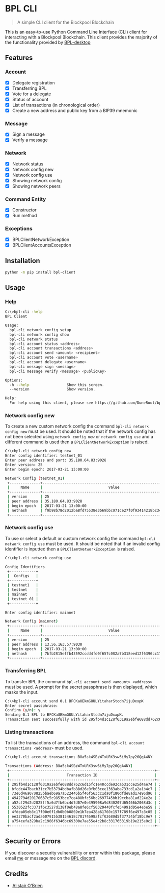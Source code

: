 # BPL CLI

> A simple CLI client for the Blockpool Blockchain

This is an easy-to-use Python Command Line Interface (CLI) client for interacting with a Blockpool Blockchain. This client provides the majority of the functionality provided by [BPL-desktop](https://github.com/blockpool-io/BPL-desktop)

## Features

### Account
- [x] Delegate registration
- [x] Transferring BPL
- [x] Vote for a delegate
- [x] Status of account
- [x] List of transactions (in chronological order)
- [x] Create a new address and public key from a BIP39 mnemonic

### Message
- [x] Sign a message
- [x] Verify a message

### Network
- [x] Network status
- [x] Network config new
- [x] Network config use
- [x] Showing network config
- [x] Showing network peers

### Command Entity
- [x] Constructor
- [x] Run method

### Exceptions
- [x] BPLClientNetworkException
- [x] BPLClientAccountsException

## Installation

```sh
python -m pip install bpl-client
```

## Usage

### Help

```sh
C:\>bpl-cli -help
BPL Client

Usage:
  bpl-cli network config setup
  bpl-cli network config show
  bpl-cli network status
  bpl-cli account status <address>
  bpl-cli account transactions <address>
  bpl-cli account send <amount> <recipient>
  bpl-cli account vote <username>
  bpl-cli account delegate <username>
  bpl-cli message sign <message>
  bpl-cli message verify <message> <publicKey>

Options:
  -h --help                 Show this screen.
  --version                 Show version.

Help:
  For help using this client, please see https://github.com/DuneRoot/bpl-cli
```

### Network config new

To create a new custom network config the command ``bpl-cli network config new`` must be used. It should be noted that if the network config has not been selected using `network config new` or `network config use` and a different command is used then a ``BPLClientNetworkException`` is raised.

```sh
C:\>bpl-cli network config new
Enter config identifier: testnet_01
Enter peer address and port: 35.180.64.83:9028
Enter version: 25
Enter begin epoch: 2017-03-21 13:00:00

Network Config (testnet_01)
 +--------------+------------------------------------------------------------------+
 |     Name     |                              Value                               |
 +--------------+------------------------------------------------------------------+
 | version      | 25                                                               |
 | peer address | 35.180.64.83:9028                                                |
 | begin epoch  | 2017-03-21 13:00:00                                              |
 | nethash      | f9b98b78d2012ba8fd75538e3569bbc071ce27f0f93414218bc34bc72bdeb3db |
 +--------------+------------------------------------------------------------------+

 ```

### Network config use

To use or select a default or custom network config the command ``bpl-cli network config use`` must be used. It should be noted that if an invalid config identifier is inputted then a `BPLClientNetworkException` is raised.

```sh
C:\>bpl-cli network config use

Config Identifiers
 +------------+
 |  Configs   |
 +------------+
 | testnet1   |
 | testnet    |
 | mainnet    |
 | testnet_01 |
 +------------+

Enter config identifier: mainnet

Network Config (mainnet)
 +--------------+------------------------------------------------------------------+
 |     Name     |                              Value                               |
 +--------------+------------------------------------------------------------------+
 | version      | 25                                                               |
 | peer address | 13.56.163.57:9030                                                |
 | begin epoch  | 2017-03-21 13:00:00                                              |
 | nethash      | 7bfb2815effb43592ccdd4fd0f657c082a7b318eed12f6396cc174d8578293c3 |
 +--------------+------------------------------------------------------------------+
```

### Transferring BPL

To transfer BPL the command ``bpl-cli account send <amount> <address>`` must be used. A prompt for the secret passphrase is then displayed, which masks the input.

```sh
C:\>bpl-cli account send 0.1 BFCKaUEkmG8ULYitaharStcdn7ijuDxxpK
Enter secret passphrase:
Confirm (y/n): y
Sending 0.1 BPL to BFCKaUEkmG8ULYitaharStcdn7ijuDxxpK.
Transaction sent successfully with id 295fb4d1c128f6319a2ebfe688dd762c6d15fc1e40ccde92ca531cce25d4ae74.
```

### Listing transactions

To list the transactions of an address, the command ``bpl-cli account transactions <address>`` must be used.

```sh
C:\>bpl-cli account transactions B8a5sk4SBzWTxURX3sw5iMy7py26QgA4NY

Transactions (Address: B8a5sk4SBzWTxURX3sw5iMy7py26QgA4NY)
 +------------------------------------------------------------------+---------------------+------------------------------------+------------------------------------+--------------+------------+---------------+
 |                          Transaction ID                          |      Timestamp      |               Sender               |             Recipient              |    Amount    |    Fee     | Confirmations |
 +------------------------------------------------------------------+---------------------+------------------------------------+------------------------------------+--------------+------------+---------------+
 | 295fb4d1c128f6319a2ebfe688dd762c6d15fc1e40ccde92ca531cce25d4ae74 | 2018-08-08 09:08:54 | B8a5sk4SBzWTxURX3sw5iMy7py26QgA4NY | BFCKaUEkmG8ULYitaharStcdn7ijuDxxpK | 10000000     | 10000000   | 30            |
 | bfcdc447bacb31cc7b53794bdbafb88d26e0fb03cee1363aba733cd1a2a1b4c7 | 2018-08-07 15:49:22 | B8a5sk4SBzWTxURX3sw5iMy7py26QgA4NY | BFCKaUEkmG8ULYitaharStcdn7ijuDxxpK | 10000000     | 10000000   | 4002          |
 | 73e6d46a070825bbaeb69a7a522446b5f46f563cc1da0f180dfde8ad17e96d96 | 2018-08-07 15:42:47 | B8a5sk4SBzWTxURX3sw5iMy7py26QgA4NY | BFCKaUEkmG8ULYitaharStcdn7ijuDxxpK | 1000000      | 10000000   | 4023          |
 | 4942794d20170637c5c9853bce7ce488bfc56bc2697745bb19ccba81ad224e2a | 2018-08-07 15:39:54 | B8a5sk4SBzWTxURX3sw5iMy7py26QgA4NY | B8a5sk4SBzWTxURX3sw5iMy7py26QgA4NY | 1000000      | 10000000   | 4038          |
 | a52cf29d2d2825ff5a6d7fb6bc4d7d07e0e395908a9d840207d65466b2068d3c | 2018-08-07 12:46:58 | B8a5sk4SBzWTxURX3sw5iMy7py26QgA4NY | N/A                                | 0            | 1000000000 | 4695          |
 | 5530522fc3371f6c3527d138f0eb48a8fe6cf50329440fcfe54991d05e4ebe59 | 2018-08-07 12:21:26 | B8a5sk4SBzWTxURX3sw5iMy7py26QgA4NY | B8a5sk4SBzWTxURX3sw5iMy7py26QgA4NY | 0            | 100000000  | 4801          |
 | 4fdea05eb8c17f00e6f1db0b0b0869e1b7ea428a61760c157f789f6e497c8c05 | 2018-08-07 10:05:33 | B8a5sk4SBzWTxURX3sw5iMy7py26QgA4NY | BFCKaUEkmG8ULYitaharStcdn7ijuDxxpK | 100          | 10000000   | 5301          |
 | ee3270bacf2ada607915b38154618c78174698afcf02680d5f37734bf18bc9e7 | 2018-08-07 10:04:04 | B8a5sk4SBzWTxURX3sw5iMy7py26QgA4NY | BFCKaUEkmG8ULYitaharStcdn7ijuDxxpK | 100          | 10000000   | 5301          |
 | a754cefa329ba2c1966f6346bc69300e7ae55e4c2b8c331765319b19e215e0c2 | 2018-08-06 15:19:36 | BFCKaUEkmG8ULYitaharStcdn7ijuDxxpK | B8a5sk4SBzWTxURX3sw5iMy7py26QgA4NY | 500000000000 | 10000000   | 9641          |
 +------------------------------------------------------------------+---------------------+------------------------------------+------------------------------------+--------------+------------+---------------+
```

## Security or Errors

If you discover a security vulnerability or error within this package, please email [me](mailto:alistair@duneroot.co.uk) or message me on the [BPL discord](https://discordapp.com/invite/67HxSKq).


## Credits

- [Alistair O'Brien](https://github.com/johnyob)
